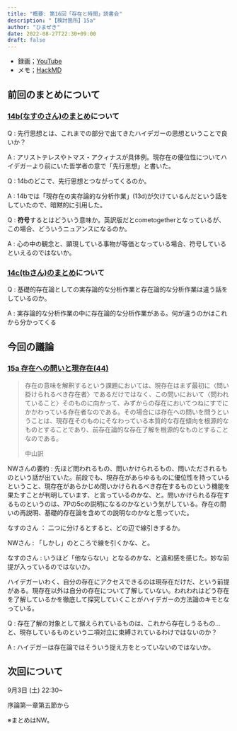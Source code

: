 ```yaml
---
title: "概要: 第16回「存在と時間」読書会"
description: "【検討箇所】15a"
author: "ひまぜき"
date: 2022-08-27T22:30+09:00
draft: false
---
```


- 録画；[YouTube](https://www.youtube.com/watch?v=H0vVnnvaiDw)
- メモ；[HackMD](https://hackmd.io/QxnRlm5fQUqSX6jxfu6FOw?view#%E7%AC%AC16%E5%9B%9E%E3%80%8E%E5%AD%98%E5%9C%A8%E3%81%A8%E6%99%82%E9%96%93%E3%80%8F%E8%AA%AD%E6%9B%B8%E4%BC%9A)

前回のまとめについて
----

### [14b(なすのさん)のまとめ](https://discord.com/channels/951710331992940564/960524095718563850/1012765197754191913)について

Q
:   先行思想とは、これまでの部分で出てきたハイデガーの思想ということで良いか？

A
:   アリストテレスやトマス・アクィナスが具体例。現存在の優位性についてハイデガーより前にいた哲学者の意で「先行思想」と書いた。

Q
:  14bのどこで、先行思想とつながってくるのか。

A
:   14bでは「現存在の実存論的な分析作業」(13d)が欠けているんだという話をしていたので、暗黙的に引用した。

Q
:   **符号**するとはどういう意味か。英訳版だとcometogetherとなっているが、この場合、どういうニュアンスになるのか。

A
:   心の中の観念と、顕現している事物が等価となっている場合、符号しているといえるのではないか。

### [14c(tbさん)のまとめ](https://discord.com/channels/951710331992940564/960524095718563850/1012256003506573333)について

Q
:   基礎的存在論としての実存論的な分析作業と存在論的な分析作業は違う話をしているのか。

A
:   実存論的な分析作業の中に存在論的な分析作業がある。何が違うのかはこれから分かってくる

今回の議論
----

### [15a 存在への問いと現存在(44)](https://youtu.be/H0vVnnvaiDw?t=2861)

> 存在の意味を解釈するという課題においては、現存在はまず最初に〈問い掛けられるべき存在者〉であるだけではなく、この問いにおいて〈問われていること〉そのものに向かって、みずからの存在においてつねにすでにかかわっている存在者なのである。その場合には存在への問いを問うということは、現存在そのものにそなわっている本質的な存在傾向を根源的なものとすることであり、前存在論的な存在了解を根源的なものとすることなのである。
> <footer>中山訳</footer>

NWさんの要約
:   先ほど問われるもの、問いかけられるもの、問いただされるものという話が出ていた。前段でも、現存在があらゆるものに優位性を持っているということ、現存在があらかじめ問いかけられるべき存在するものという機能を果たすことが判明しています、と言っているのかな、と。問いかけられる存在するものというのは、7Pの5cの説明になるのかなという気がしている。存在の問いの再説明、基礎的存在論を含めての説明なのかなと思っていた。

なすのさん
：  二つに分けるとすると、どの辺で線引きするか。

NWさん
:   「しかし」のところで線を引くかな、と。

なすのさん
:   いうほど「他ならない」となるのかな、と違和感を感じた。妙な前提が入っているのではないか。

ハイデガーいわく、自分の存在にアクセスできるのは現存在だけだ、という前提がある。現存在以外は自分の存在について了解していない。われわれはどう存在を了解しているかを徹底して探究していくことがハイデガーの方法論のキモとなっている。

Q
:   存在了解の対象として据えられているものは、これから存在しうるもの…と、現存しているものという二項対立に束縛されているわけではないのか？

A
:   ハイデガーは存在論ではそういう捉え方をとっていないのではないか。


次回について
----

 9月3日 (土) 22:30~

序論第一章第五節から

※まとめはNW。